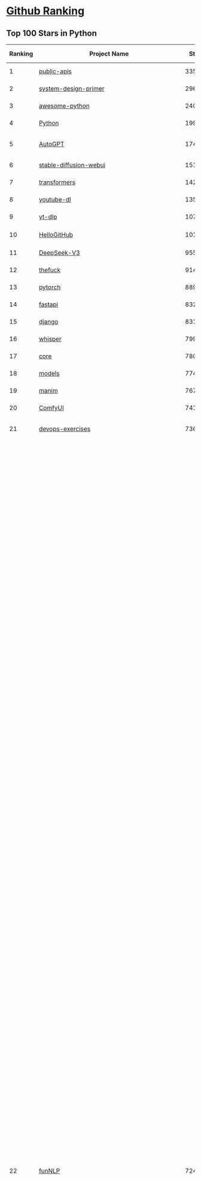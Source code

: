 [Github Ranking](../README.md)
==========

## Top 100 Stars in Python

| Ranking | Project Name | Stars | Forks | Language | Open Issues | Description | Last Commit |
| ------- | ------------ | ----- | ----- | -------- | ----------- | ----------- | ----------- |
| 1 | [public-apis](https://github.com/public-apis/public-apis) | 335559 | 35508 | Python | 2 | A collective list of free APIs | 2024-10-31T19:50:02Z |
| 2 | [system-design-primer](https://github.com/donnemartin/system-design-primer) | 296261 | 49253 | Python | 235 | Learn how to design large-scale systems. Prep for the system design interview.  Includes Anki flashcards. | 2024-12-02T01:10:39Z |
| 3 | [awesome-python](https://github.com/vinta/awesome-python) | 240342 | 25542 | Python | 0 | An opinionated list of awesome Python frameworks, libraries, software and resources. | 2024-08-11T17:10:18Z |
| 4 | [Python](https://github.com/TheAlgorithms/Python) | 199389 | 46569 | Python | 65 | All Algorithms implemented in Python | 2025-04-09T06:24:37Z |
| 5 | [AutoGPT](https://github.com/Significant-Gravitas/AutoGPT) | 174404 | 45559 | Python | 161 | AutoGPT is the vision of accessible AI for everyone, to use and to build on. Our mission is to provide the tools, so that you can focus on what matters. | 2025-04-13T23:23:31Z |
| 6 | [stable-diffusion-webui](https://github.com/AUTOMATIC1111/stable-diffusion-webui) | 151133 | 28130 | Python | 2325 | Stable Diffusion web UI | 2025-03-04T16:11:29Z |
| 7 | [transformers](https://github.com/huggingface/transformers) | 142899 | 28623 | Python | 1051 | 🤗 Transformers: State-of-the-art Machine Learning for Pytorch, TensorFlow, and JAX. | 2025-04-12T10:34:30Z |
| 8 | [youtube-dl](https://github.com/ytdl-org/youtube-dl) | 135098 | 10283 | Python | 3671 | Command-line program to download videos from YouTube.com and other video sites | 2025-04-08T00:59:00Z |
| 9 | [yt-dlp](https://github.com/yt-dlp/yt-dlp) | 107563 | 8450 | Python | 1562 | A feature-rich command-line audio/video downloader | 2025-04-06T23:26:45Z |
| 10 | [HelloGitHub](https://github.com/521xueweihan/HelloGitHub) | 101298 | 9893 | Python | 213 | :octocat: 分享 GitHub 上有趣、入门级的开源项目。Share interesting, entry-level open source projects on GitHub. | 2025-03-28T01:35:41Z |
| 11 | [DeepSeek-V3](https://github.com/deepseek-ai/DeepSeek-V3) | 95525 | 15500 | Python | 87 | None | 2025-04-09T01:50:40Z |
| 12 | [thefuck](https://github.com/nvbn/thefuck) | 91428 | 3672 | Python | 278 | Magnificent app which corrects your previous console command. | 2024-07-19T14:56:13Z |
| 13 | [pytorch](https://github.com/pytorch/pytorch) | 88934 | 23833 | Python | 14817 | Tensors and Dynamic neural networks in Python with strong GPU acceleration | 2025-04-14T03:42:43Z |
| 14 | [fastapi](https://github.com/fastapi/fastapi) | 83233 | 7214 | Python | 51 | FastAPI framework, high performance, easy to learn, fast to code, ready for production | 2025-04-11T16:03:09Z |
| 15 | [django](https://github.com/django/django) | 83144 | 32476 | Python | 0 | The Web framework for perfectionists with deadlines. | 2025-04-12T17:42:00Z |
| 16 | [whisper](https://github.com/openai/whisper) | 79903 | 9603 | Python | 0 | Robust Speech Recognition via Large-Scale Weak Supervision | 2025-01-04T20:56:17Z |
| 17 | [core](https://github.com/home-assistant/core) | 78061 | 33254 | Python | 2749 | :house_with_garden: Open source home automation that puts local control and privacy first. | 2025-04-14T02:07:35Z |
| 18 | [models](https://github.com/tensorflow/models) | 77482 | 45632 | Python | 1070 | Models and examples built with TensorFlow | 2025-04-12T04:44:18Z |
| 19 | [manim](https://github.com/3b1b/manim) | 76749 | 6652 | Python | 440 | Animation engine for explanatory math videos | 2025-03-20T19:00:35Z |
| 20 | [ComfyUI](https://github.com/comfyanonymous/ComfyUI) | 74147 | 8051 | Python | 2132 | The most powerful and modular diffusion model GUI, api and backend with a graph/nodes interface. | 2025-04-13T19:23:12Z |
| 21 | [devops-exercises](https://github.com/bregman-arie/devops-exercises) | 73608 | 16377 | Python | 33 | Linux, Jenkins, AWS, SRE, Prometheus, Docker, Python, Ansible, Git, Kubernetes, Terraform, OpenStack, SQL, NoSQL, Azure, GCP, DNS, Elastic, Network, Virtualization. DevOps Interview Questions | 2025-03-26T22:35:48Z |
| 22 | [funNLP](https://github.com/fighting41love/funNLP) | 72401 | 14788 | Python | 33 | 中英文敏感词、语言检测、中外手机/电话归属地/运营商查询、名字推断性别、手机号抽取、身份证抽取、邮箱抽取、中日文人名库、中文缩写库、拆字词典、词汇情感值、停用词、反动词表、暴恐词表、繁简体转换、英文模拟中文发音、汪峰歌词生成器、职业名称词库、同义词库、反义词库、否定词库、汽车品牌词库、汽车零件词库、连续英文切割、各种中文词向量、公司名字大全、古诗词库、IT词库、财经词库、成语词库、地名词库、历史名人词库、诗词词库、医学词库、饮食词库、法律词库、汽车词库、动物词库、中文聊天语料、中文谣言数据、百度中文问答数据集、句子相似度匹配算法集合、bert资源、文本生成&摘要相关工具、cocoNLP信息抽取工具、国内电话号码正则匹配、清华大学XLORE:中英文跨语言百科知识图谱、清华大学人工智能技术系列报告、自然语言生成、NLU太难了系列、自动对联数据及机器人、用户名黑名单列表、罪名法务名词及分类模型、微信公众号语料、cs224n深度学习自然语言处理课程、中文手写汉字识别、中文自然语言处理 语料/数据集、变量命名神器、分词语料库+代码、任务型对话英文数据集、ASR 语音数据集 + 基于深度学习的中文语音识别系统、笑声检测器、Microsoft多语言数字/单位/如日期时间识别包、中华新华字典数据库及api(包括常用歇后语、成语、词语和汉字)、文档图谱自动生成、SpaCy 中文模型、Common Voice语音识别数据集新版、神经网络关系抽取、基于bert的命名实体识别、关键词(Keyphrase)抽取包pke、基于医疗领域知识图谱的问答系统、基于依存句法与语义角色标注的事件三元组抽取、依存句法分析4万句高质量标注数据、cnocr：用来做中文OCR的Python3包、中文人物关系知识图谱项目、中文nlp竞赛项目及代码汇总、中文字符数据、speech-aligner: 从“人声语音”及其“语言文本”产生音素级别时间对齐标注的工具、AmpliGraph: 知识图谱表示学习(Python)库：知识图谱概念链接预测、Scattertext 文本可视化(python)、语言/知识表示工具：BERT & ERNIE、中文对比英文自然语言处理NLP的区别综述、Synonyms中文近义词工具包、HarvestText领域自适应文本挖掘工具（新词发现-情感分析-实体链接等）、word2word：(Python)方便易用的多语言词-词对集：62种语言/3,564个多语言对、语音识别语料生成工具：从具有音频/字幕的在线视频创建自动语音识别(ASR)语料库、构建医疗实体识别的模型（包含词典和语料标注）、单文档非监督的关键词抽取、Kashgari中使用gpt-2语言模型、开源的金融投资数据提取工具、文本自动摘要库TextTeaser: 仅支持英文、人民日报语料处理工具集、一些关于自然语言的基本模型、基于14W歌曲知识库的问答尝试--功能包括歌词接龙and已知歌词找歌曲以及歌曲歌手歌词三角关系的问答、基于Siamese bilstm模型的相似句子判定模型并提供训练数据集和测试数据集、用Transformer编解码模型实现的根据Hacker News文章标题自动生成评论、用BERT进行序列标记和文本分类的模板代码、LitBank：NLP数据集——支持自然语言处理和计算人文学科任务的100部带标记英文小说语料、百度开源的基准信息抽取系统、虚假新闻数据集、Facebook: LAMA语言模型分析，提供Transformer-XL/BERT/ELMo/GPT预训练语言模型的统一访问接口、CommonsenseQA：面向常识的英文QA挑战、中文知识图谱资料、数据及工具、各大公司内部里大牛分享的技术文档 PDF 或者 PPT、自然语言生成SQL语句（英文）、中文NLP数据增强（EDA）工具、英文NLP数据增强工具 、基于医药知识图谱的智能问答系统、京东商品知识图谱、基于mongodb存储的军事领域知识图谱问答项目、基于远监督的中文关系抽取、语音情感分析、中文ULMFiT-情感分析-文本分类-语料及模型、一个拍照做题程序、世界各国大规模人名库、一个利用有趣中文语料库 qingyun 训练出来的中文聊天机器人、中文聊天机器人seqGAN、省市区镇行政区划数据带拼音标注、教育行业新闻语料库包含自动文摘功能、开放了对话机器人-知识图谱-语义理解-自然语言处理工具及数据、中文知识图谱：基于百度百科中文页面-抽取三元组信息-构建中文知识图谱、masr: 中文语音识别-提供预训练模型-高识别率、Python音频数据增广库、中文全词覆盖BERT及两份阅读理解数据、ConvLab：开源多域端到端对话系统平台、中文自然语言处理数据集、基于最新版本rasa搭建的对话系统、基于TensorFlow和BERT的管道式实体及关系抽取、一个小型的证券知识图谱/知识库、复盘所有NLP比赛的TOP方案、OpenCLaP：多领域开源中文预训练语言模型仓库、UER：基于不同语料+编码器+目标任务的中文预训练模型仓库、中文自然语言处理向量合集、基于金融-司法领域(兼有闲聊性质)的聊天机器人、g2pC：基于上下文的汉语读音自动标记模块、Zincbase 知识图谱构建工具包、诗歌质量评价/细粒度情感诗歌语料库、快速转化「中文数字」和「阿拉伯数字」、百度知道问答语料库、基于知识图谱的问答系统、jieba_fast 加速版的jieba、正则表达式教程、中文阅读理解数据集、基于BERT等最新语言模型的抽取式摘要提取、Python利用深度学习进行文本摘要的综合指南、知识图谱深度学习相关资料整理、维基大规模平行文本语料、StanfordNLP 0.2.0：纯Python版自然语言处理包、NeuralNLP-NeuralClassifier：腾讯开源深度学习文本分类工具、端到端的封闭域对话系统、中文命名实体识别：NeuroNER vs. BertNER、新闻事件线索抽取、2019年百度的三元组抽取比赛：“科学空间队”源码、基于依存句法的开放域文本知识三元组抽取和知识库构建、中文的GPT2训练代码、ML-NLP - 机器学习(Machine Learning)NLP面试中常考到的知识点和代码实现、nlp4han:中文自然语言处理工具集(断句/分词/词性标注/组块/句法分析/语义分析/NER/N元语法/HMM/代词消解/情感分析/拼写检查、XLM：Facebook的跨语言预训练语言模型、用基于BERT的微调和特征提取方法来进行知识图谱百度百科人物词条属性抽取、中文自然语言处理相关的开放任务-数据集-当前最佳结果、CoupletAI - 基于CNN+Bi-LSTM+Attention 的自动对对联系统、抽象知识图谱、MiningZhiDaoQACorpus - 580万百度知道问答数据挖掘项目、brat rapid annotation tool: 序列标注工具、大规模中文知识图谱数据：1.4亿实体、数据增强在机器翻译及其他nlp任务中的应用及效果、allennlp阅读理解:支持多种数据和模型、PDF表格数据提取工具 、 Graphbrain：AI开源软件库和科研工具，目的是促进自动意义提取和文本理解以及知识的探索和推断、简历自动筛选系统、基于命名实体识别的简历自动摘要、中文语言理解测评基准，包括代表性的数据集&基准模型&语料库&排行榜、树洞 OCR 文字识别 、从包含表格的扫描图片中识别表格和文字、语声迁移、Python口语自然语言处理工具集(英文)、 similarity：相似度计算工具包，java编写、海量中文预训练ALBERT模型 、Transformers 2.0 、基于大规模音频数据集Audioset的音频增强 、Poplar：网页版自然语言标注工具、图片文字去除，可用于漫画翻译 、186种语言的数字叫法库、Amazon发布基于知识的人-人开放领域对话数据集 、中文文本纠错模块代码、繁简体转换 、 Python实现的多种文本可读性评价指标、类似于人名/地名/组织机构名的命名体识别数据集 、东南大学《知识图谱》研究生课程(资料)、. 英文拼写检查库 、 wwsearch是企业微信后台自研的全文检索引擎、CHAMELEON：深度学习新闻推荐系统元架构 、 8篇论文梳理BERT相关模型进展与反思、DocSearch：免费文档搜索引擎、 LIDA：轻量交互式对话标注工具 、aili - the fastest in-memory index in the East 东半球最快并发索引 、知识图谱车音工作项目、自然语言生成资源大全 、中日韩分词库mecab的Python接口库、中文文本摘要/关键词提取、汉字字符特征提取器 (featurizer)，提取汉字的特征（发音特征、字形特征）用做深度学习的特征、中文生成任务基准测评 、中文缩写数据集、中文任务基准测评 - 代表性的数据集-基准(预训练)模型-语料库-baseline-工具包-排行榜、PySS3：面向可解释AI的SS3文本分类器机器可视化工具 、中文NLP数据集列表、COPE - 格律诗编辑程序、doccano：基于网页的开源协同多语言文本标注工具 、PreNLP：自然语言预处理库、简单的简历解析器，用来从简历中提取关键信息、用于中文闲聊的GPT2模型：GPT2-chitchat、基于检索聊天机器人多轮响应选择相关资源列表(Leaderboards、Datasets、Papers)、(Colab)抽象文本摘要实现集锦(教程 、词语拼音数据、高效模糊搜索工具、NLP数据增广资源集、微软对话机器人框架 、 GitHub Typo Corpus：大规模GitHub多语言拼写错误/语法错误数据集、TextCluster：短文本聚类预处理模块 Short text cluster、面向语音识别的中文文本规范化、BLINK：最先进的实体链接库、BertPunc：基于BERT的最先进标点修复模型、Tokenizer：快速、可定制的文本词条化库、中文语言理解测评基准，包括代表性的数据集、基准(预训练)模型、语料库、排行榜、spaCy 医学文本挖掘与信息提取 、 NLP任务示例项目代码集、 python拼写检查库、chatbot-list - 行业内关于智能客服、聊天机器人的应用和架构、算法分享和介绍、语音质量评价指标(MOSNet, BSSEval, STOI, PESQ, SRMR)、 用138GB语料训练的法文RoBERTa预训练语言模型 、BERT-NER-Pytorch：三种不同模式的BERT中文NER实验、无道词典 - 有道词典的命令行版本，支持英汉互查和在线查询、2019年NLP亮点回顾、 Chinese medical dialogue data 中文医疗对话数据集 、最好的汉字数字(中文数字)-阿拉伯数字转换工具、 基于百科知识库的中文词语多词义/义项获取与特定句子词语语义消歧、awesome-nlp-sentiment-analysis - 情感分析、情绪原因识别、评价对象和评价词抽取、LineFlow：面向所有深度学习框架的NLP数据高效加载器、中文医学NLP公开资源整理 、MedQuAD：(英文)医学问答数据集、将自然语言数字串解析转换为整数和浮点数、Transfer Learning in Natural Language Processing (NLP) 、面向语音识别的中文/英文发音辞典、Tokenizers：注重性能与多功能性的最先进分词器、CLUENER 细粒度命名实体识别 Fine Grained Named Entity Recognition、 基于BERT的中文命名实体识别、中文谣言数据库、NLP数据集/基准任务大列表、nlp相关的一些论文及代码, 包括主题模型、词向量(Word Embedding)、命名实体识别(NER)、文本分类(Text Classificatin)、文本生成(Text Generation)、文本相似性(Text Similarity)计算等，涉及到各种与nlp相关的算法，基于keras和tensorflow 、Python文本挖掘/NLP实战示例、 Blackstone：面向非结构化法律文本的spaCy pipeline和NLP模型通过同义词替换实现文本“变脸” 、中文 预训练 ELECTREA 模型: 基于对抗学习 pretrain Chinese Model 、albert-chinese-ner - 用预训练语言模型ALBERT做中文NER 、基于GPT2的特定主题文本生成/文本增广、开源预训练语言模型合集、多语言句向量包、编码、标记和实现：一种可控高效的文本生成方法、 英文脏话大列表 、attnvis：GPT2、BERT等transformer语言模型注意力交互可视化、CoVoST：Facebook发布的多语种语音-文本翻译语料库，包括11种语言(法语、德语、荷兰语、俄语、西班牙语、意大利语、土耳其语、波斯语、瑞典语、蒙古语和中文)的语音、文字转录及英文译文、Jiagu自然语言处理工具 - 以BiLSTM等模型为基础，提供知识图谱关系抽取 中文分词 词性标注 命名实体识别 情感分析 新词发现 关键词 文本摘要 文本聚类等功能、用unet实现对文档表格的自动检测，表格重建、NLP事件提取文献资源列表 、 金融领域自然语言处理研究资源大列表、CLUEDatasetSearch - 中英文NLP数据集：搜索所有中文NLP数据集，附常用英文NLP数据集 、medical_NER - 中文医学知识图谱命名实体识别 、(哈佛)讲因果推理的免费书、知识图谱相关学习资料/数据集/工具资源大列表、Forte：灵活强大的自然语言处理pipeline工具集 、Python字符串相似性算法库、PyLaia：面向手写文档分析的深度学习工具包、TextFooler：针对文本分类/推理的对抗文本生成模块、Haystack：灵活、强大的可扩展问答(QA)框架、中文关键短语抽取工具 | 2024-05-10T07:38:24Z |
| 23 | [screenshot-to-code](https://github.com/abi/screenshot-to-code) | 69524 | 8565 | Python | 100 | Drop in a screenshot and convert it to clean code (HTML/Tailwind/React/Vue) | 2025-04-05T23:12:52Z |
| 24 | [flask](https://github.com/pallets/flask) | 69297 | 16362 | Python | 2 | The Python micro framework for building web applications. | 2025-03-30T20:17:35Z |
| 25 | [d2l-zh](https://github.com/d2l-ai/d2l-zh) | 68393 | 11537 | Python | 0 | 《动手学深度学习》：面向中文读者、能运行、可讨论。中英文版被70多个国家的500多所大学用于教学。 | 2024-07-30T09:32:19Z |
| 26 | [gpt_academic](https://github.com/binary-husky/gpt_academic) | 68172 | 8335 | Python | 250 | 为GPT/GLM等LLM大语言模型提供实用化交互接口，特别优化论文阅读/润色/写作体验，模块化设计，支持自定义快捷按钮&函数插件，支持Python和C++等项目剖析&自译解功能，PDF/LaTex论文翻译&总结功能，支持并行问询多种LLM模型，支持chatglm3等本地模型。接入通义千问, deepseekcoder, 讯飞星火, 文心一言, llama2, rwkv, claude2, moss等。 | 2025-03-24T16:13:18Z |
| 27 | [awesome-machine-learning](https://github.com/josephmisiti/awesome-machine-learning) | 67565 | 14848 | Python | 0 | A curated list of awesome Machine Learning frameworks, libraries and software. | 2025-04-12T20:31:11Z |
| 28 | [cpython](https://github.com/python/cpython) | 66291 | 31546 | Python | 7197 | The Python programming language | 2025-04-14T00:49:03Z |
| 29 | [ansible](https://github.com/ansible/ansible) | 64719 | 24016 | Python | 553 | Ansible is a radically simple IT automation platform that makes your applications and systems easier to deploy and maintain. Automate everything from code deployment to network configuration to cloud management, in a language that approaches plain English, using SSH, with no agents to install on remote systems. https://docs.ansible.com. | 2025-04-11T22:55:08Z |
| 30 | [PayloadsAllTheThings](https://github.com/swisskyrepo/PayloadsAllTheThings) | 64617 | 15232 | Python | 0 | A list of useful payloads and bypass for Web Application Security and Pentest/CTF | 2025-04-09T09:16:20Z |
| 31 | [gpt4free](https://github.com/xtekky/gpt4free) | 64029 | 13600 | Python | 31 | The official gpt4free repository \| various collection of powerful language models \| o3 and deepseek r1, gpt-4.5 | 2025-04-06T15:57:17Z |
| 32 | [sherlock](https://github.com/sherlock-project/sherlock) | 63615 | 7358 | Python | 90 | Hunt down social media accounts by username across social networks | 2025-03-21T00:53:12Z |
| 33 | [keras](https://github.com/keras-team/keras) | 62864 | 19573 | Python | 254 | Deep Learning for humans | 2025-04-11T19:20:51Z |
| 34 | [scikit-learn](https://github.com/scikit-learn/scikit-learn) | 61725 | 25761 | Python | 1581 | scikit-learn: machine learning in Python | 2025-04-13T15:23:13Z |
| 35 | [new-pac](https://github.com/Alvin9999/new-pac) | 60400 | 9888 | Python | 425 | 翻墙-科学上网、自由上网、免费科学上网、免费翻墙、fanqiang、油管youtube/视频下载、软件、VPN、一键翻墙浏览器，vps一键搭建翻墙服务器脚本/教程，免费shadowsocks/ss/ssr/v2ray/goflyway账号/节点，翻墙梯子，电脑、手机、iOS、安卓、windows、Mac、Linux、路由器翻墙、科学上网、youtube视频下载、youtube油管镜像/免翻墙网站、美区apple id共享账号、翻墙-科学上网-梯子 | 2025-04-14T03:57:07Z |
| 36 | [annotated_deep_learning_paper_implementations](https://github.com/labmlai/annotated_deep_learning_paper_implementations) | 59938 | 6062 | Python | 30 | 🧑‍🏫 60+ Implementations/tutorials of deep learning papers with side-by-side notes 📝; including transformers (original, xl, switch, feedback, vit, ...), optimizers (adam, adabelief, sophia, ...), gans(cyclegan, stylegan2, ...), 🎮 reinforcement learning (ppo, dqn), capsnet, distillation, ... 🧠 | 2024-08-24T09:18:59Z |
| 37 | [open-interpreter](https://github.com/OpenInterpreter/open-interpreter) | 59092 | 5035 | Python | 214 | A natural language interface for computers | 2025-03-30T20:30:55Z |
| 38 | [localstack](https://github.com/localstack/localstack) | 58590 | 4139 | Python | 261 | 💻 A fully functional local AWS cloud stack. Develop and test your cloud & Serverless apps offline | 2025-04-13T23:57:35Z |
| 39 | [llama](https://github.com/meta-llama/llama) | 58086 | 9737 | Python | 428 | Inference code for Llama models | 2025-01-26T21:42:26Z |
| 40 | [private-gpt](https://github.com/zylon-ai/private-gpt) | 55620 | 7454 | Python | 244 | Interact with your documents using the power of GPT, 100% privately, no data leaks | 2024-11-13T19:30:32Z |
| 41 | [browser-use](https://github.com/browser-use/browser-use) | 55602 | 5957 | Python | 374 | Make websites accessible for AI agents | 2025-04-13T16:00:39Z |
| 42 | [you-get](https://github.com/soimort/you-get) | 55461 | 9747 | Python | 0 | :arrow_double_down: Dumb downloader that scrapes the web | 2025-01-04T02:13:08Z |
| 43 | [langflow](https://github.com/langflow-ai/langflow) | 54916 | 6016 | Python | 420 | Langflow is a powerful tool for building and deploying AI-powered agents and workflows. | 2025-04-13T19:32:47Z |
| 44 | [scrapy](https://github.com/scrapy/scrapy) | 54874 | 10744 | Python | 439 | Scrapy, a fast high-level web crawling & scraping framework for Python. | 2025-04-09T10:17:47Z |
| 45 | [face_recognition](https://github.com/ageitgey/face_recognition) | 54571 | 13589 | Python | 766 | The world's simplest facial recognition api for Python and the command line | 2024-08-21T06:22:36Z |
| 46 | [MetaGPT](https://github.com/geekan/MetaGPT) | 54506 | 6474 | Python | 50 | 🌟 The Multi-Agent Framework: First AI Software Company, Towards Natural Language Programming | 2025-03-31T07:17:13Z |
| 47 | [Real-Time-Voice-Cloning](https://github.com/CorentinJ/Real-Time-Voice-Cloning) | 53967 | 8943 | Python | 200 | Clone a voice in 5 seconds to generate arbitrary speech in real-time | 2024-08-14T19:54:03Z |
| 48 | [gpt-engineer](https://github.com/AntonOsika/gpt-engineer) | 53849 | 7060 | Python | 23 | CLI platform to experiment with codegen. Precursor to: https://lovable.dev | 2024-11-17T22:47:32Z |
| 49 | [faceswap](https://github.com/deepfakes/faceswap) | 53663 | 13365 | Python | 30 | Deepfakes Software For All | 2025-02-26T17:55:37Z |
| 50 | [yolov5](https://github.com/ultralytics/yolov5) | 53385 | 16814 | Python | 219 | YOLOv5 🚀 in PyTorch > ONNX > CoreML > TFLite | 2025-04-08T11:19:22Z |
| 51 | [openpilot](https://github.com/commaai/openpilot) | 53103 | 9616 | Python | 131 | openpilot is an operating system for robotics. Currently, it upgrades the driver assistance system on 300+ supported cars. | 2025-04-14T03:22:14Z |
| 52 | [OpenHands](https://github.com/All-Hands-AI/OpenHands) | 52805 | 5865 | Python | 204 | 🙌 OpenHands: Code Less, Make More | 2025-04-13T18:52:40Z |
| 53 | [requests](https://github.com/psf/requests) | 52723 | 9428 | Python | 192 | A simple, yet elegant, HTTP library. | 2025-03-31T17:24:38Z |
| 54 | [hackingtool](https://github.com/Z4nzu/hackingtool) | 52158 | 5619 | Python | 48 | ALL IN ONE Hacking Tool For Hackers | 2025-03-03T15:17:19Z |
| 55 | [rich](https://github.com/Textualize/rich) | 51673 | 1818 | Python | 201 | Rich is a Python library for rich text and beautiful formatting in the terminal. | 2025-03-30T14:35:14Z |
| 56 | [grok-1](https://github.com/xai-org/grok-1) | 50243 | 8352 | Python | 82 | Grok open release | 2024-08-30T04:17:25Z |
| 57 | [Deep-Live-Cam](https://github.com/hacksider/Deep-Live-Cam) | 50124 | 7422 | Python | 15 | real time face swap and one-click video deepfake with only a single image | 2025-04-12T19:37:00Z |
| 58 | [markitdown](https://github.com/microsoft/markitdown) | 48636 | 2322 | Python | 167 | Python tool for converting files and office documents to Markdown. | 2025-04-13T16:31:40Z |
| 59 | [PaddleOCR](https://github.com/PaddlePaddle/PaddleOCR) | 48265 | 8136 | Python | 46 | Awesome multilingual OCR toolkits based on PaddlePaddle (practical ultra lightweight OCR system, support 80+ languages recognition, provide data annotation and synthesis tools, support training and deployment among server, mobile, embedded and IoT devices) | 2025-04-13T02:37:23Z |
| 60 | [professional-programming](https://github.com/charlax/professional-programming) | 47507 | 3778 | Python | 0 | A collection of learning resources for curious software engineers | 2025-04-07T02:06:40Z |
| 61 | [big-list-of-naughty-strings](https://github.com/minimaxir/big-list-of-naughty-strings) | 47082 | 2156 | Python | 69 | The Big List of Naughty Strings is a list of strings which have a high probability of causing issues when used as user-input data. | 2024-04-18T03:26:59Z |
| 62 | [LLaMA-Factory](https://github.com/hiyouga/LLaMA-Factory) | 46720 | 5707 | Python | 414 | Unified Efficient Fine-Tuning of 100+ LLMs & VLMs (ACL 2024) | 2025-04-13T10:11:37Z |
| 63 | [30-Days-Of-Python](https://github.com/Asabeneh/30-Days-Of-Python) | 45775 | 8740 | Python | 50 | 30 days of Python programming challenge is a step-by-step guide to learn the Python programming language in 30 days. This challenge may take more than100 days, follow your own pace.  These videos may help too: https://www.youtube.com/channel/UC7PNRuno1rzYPb1xLa4yktw | 2025-03-19T15:23:18Z |
| 64 | [pandas](https://github.com/pandas-dev/pandas) | 45106 | 18420 | Python | 3633 | Flexible and powerful data analysis / manipulation library for Python, providing labeled data structures similar to R data.frame objects, statistical functions, and much more | 2025-04-13T17:58:40Z |
| 65 | [vllm](https://github.com/vllm-project/vllm) | 44660 | 6818 | Python | 1660 | A high-throughput and memory-efficient inference and serving engine for LLMs | 2025-04-14T02:13:38Z |
| 66 | [Fooocus](https://github.com/lllyasviel/Fooocus) | 44287 | 6811 | Python | 206 | Focus on prompting and generating | 2025-01-24T10:55:35Z |
| 67 | [GPT-SoVITS](https://github.com/RVC-Boss/GPT-SoVITS) | 44046 | 4912 | Python | 751 | 1 min voice data can also be used to train a good TTS model! (few shot voice cloning) | 2025-04-07T08:42:47Z |
| 68 | [text-generation-webui](https://github.com/oobabooga/text-generation-webui) | 43170 | 5564 | Python | 2503 | A Gradio web UI for Large Language Models with support for multiple inference backends. | 2025-04-12T04:13:02Z |
| 69 | [autogen](https://github.com/microsoft/autogen) | 43122 | 6483 | Python | 489 | A programming framework for agentic AI 🤖 PyPi: autogen-agentchat Discord: https://aka.ms/autogen-discord Office Hour: https://aka.ms/autogen-officehour | 2025-04-13T21:59:44Z |
| 70 | [OpenManus](https://github.com/mannaandpoem/OpenManus) | 43088 | 7380 | Python | 456 | No fortress, purely open ground.  OpenManus is Coming. | 2025-04-10T06:22:04Z |
| 71 | [odoo](https://github.com/odoo/odoo) | 42246 | 27292 | Python | 3108 | Odoo. Open Source Apps To Grow Your Business. | 2025-04-14T03:28:47Z |
| 72 | [python-patterns](https://github.com/faif/python-patterns) | 41232 | 6975 | Python | 10 | A collection of design patterns/idioms in Python | 2024-09-05T20:53:59Z |
| 73 | [ChatGLM-6B](https://github.com/THUDM/ChatGLM-6B) | 41032 | 5227 | Python | 556 | ChatGLM-6B: An Open Bilingual Dialogue Language Model \| 开源双语对话语言模型 | 2024-06-27T04:05:25Z |
| 74 | [llama_index](https://github.com/run-llama/llama_index) | 40913 | 5828 | Python | 550 | LlamaIndex is the leading framework for building LLM-powered agents over your data. | 2025-04-14T03:32:51Z |
| 75 | [ColossalAI](https://github.com/hpcaitech/ColossalAI) | 40771 | 4491 | Python | 422 | Making large AI models cheaper, faster and more accessible | 2025-04-10T02:52:18Z |
| 76 | [stablediffusion](https://github.com/Stability-AI/stablediffusion) | 40749 | 5205 | Python | 247 | High-Resolution Image Synthesis with Latent Diffusion Models | 2024-10-10T21:28:57Z |
| 77 | [nanoGPT](https://github.com/karpathy/nanoGPT) | 40654 | 6719 | Python | 222 | The simplest, fastest repository for training/finetuning medium-sized GPTs. | 2024-12-09T23:53:04Z |
| 78 | [diagrams](https://github.com/mingrammer/diagrams) | 40595 | 2602 | Python | 308 | :art: Diagram as Code for prototyping cloud system architectures | 2025-04-09T08:24:37Z |
| 79 | [ailearning](https://github.com/apachecn/ailearning) | 40560 | 11543 | Python | 2 | AiLearning：数据分析+机器学习实战+线性代数+PyTorch+NLTK+TF2 | 2024-11-12T16:21:55Z |
| 80 | [sentry](https://github.com/getsentry/sentry) | 40556 | 4310 | Python | 2189 | Developer-first error tracking and performance monitoring | 2025-04-14T01:25:27Z |
| 81 | [OpenBB](https://github.com/OpenBB-finance/OpenBB) | 40419 | 3602 | Python | 37 | Investment Research for Everyone, Everywhere. | 2025-04-12T09:25:33Z |
| 82 | [black](https://github.com/psf/black) | 40070 | 2569 | Python | 332 | The uncompromising Python code formatter | 2025-04-09T04:42:17Z |
| 83 | [airflow](https://github.com/apache/airflow) | 39593 | 14882 | Python | 1101 | Apache Airflow - A platform to programmatically author, schedule, and monitor workflows | 2025-04-13T21:19:40Z |
| 84 | [crawl4ai](https://github.com/unclecode/crawl4ai) | 39403 | 3512 | Python | 92 | 🚀🤖 Crawl4AI: Open-source LLM Friendly Web Crawler & Scraper. Don't be shy, join here: https://discord.gg/jP8KfhDhyN | 2025-04-13T12:14:45Z |
| 85 | [ultralytics](https://github.com/ultralytics/ultralytics) | 39340 | 7632 | Python | 734 | Ultralytics YOLO11 🚀 | 2025-04-14T04:05:19Z |
| 86 | [TTS](https://github.com/coqui-ai/TTS) | 39296 | 4968 | Python | 16 | 🐸💬 - a deep learning toolkit for Text-to-Speech, battle-tested in research and production | 2024-08-16T12:07:14Z |
| 87 | [cheat.sh](https://github.com/chubin/cheat.sh) | 39241 | 1810 | Python | 120 | the only cheat sheet you need | 2025-02-01T13:32:00Z |
| 88 | [bert](https://github.com/google-research/bert) | 39009 | 9673 | Python | 791 | TensorFlow code and pre-trained models for BERT | 2024-07-23T23:39:41Z |
| 89 | [Deep-Learning-Papers-Reading-Roadmap](https://github.com/floodsung/Deep-Learning-Papers-Reading-Roadmap) | 38929 | 7349 | Python | 52 | Deep Learning papers reading roadmap for anyone who are eager to learn this amazing tech! | 2022-11-27T13:18:32Z |
| 90 | [streamlit](https://github.com/streamlit/streamlit) | 38787 | 3385 | Python | 1030 | Streamlit — A faster way to build and share data apps. | 2025-04-13T06:50:50Z |
| 91 | [mitmproxy](https://github.com/mitmproxy/mitmproxy) | 38684 | 4150 | Python | 329 | An interactive TLS-capable intercepting HTTP proxy for penetration testers and software developers. | 2025-04-11T09:37:01Z |
| 92 | [FastChat](https://github.com/lm-sys/FastChat) | 38373 | 4688 | Python | 817 | An open platform for training, serving, and evaluating large language models. Release repo for Vicuna and Chatbot Arena. | 2025-04-12T18:17:12Z |
| 93 | [freqtrade](https://github.com/freqtrade/freqtrade) | 38032 | 7526 | Python | 34 | Free, open source crypto trading bot | 2025-04-14T03:36:32Z |
| 94 | [DeepSpeed](https://github.com/deepspeedai/DeepSpeed) | 37892 | 4334 | Python | 1026 | DeepSpeed is a deep learning optimization library that makes distributed training and inference easy, efficient, and effective. | 2025-04-14T00:20:20Z |
| 95 | [quivr](https://github.com/QuivrHQ/quivr) | 37692 | 3637 | Python | 23 | Opiniated RAG for integrating GenAI in your apps 🧠   Focus on your product rather than the RAG. Easy integration in existing products with customisation!  Any LLM: GPT4, Groq, Llama. Any Vectorstore: PGVector, Faiss. Any Files. Anyway you want.  | 2025-04-10T19:24:55Z |
| 96 | [gradio](https://github.com/gradio-app/gradio) | 37437 | 2844 | Python | 472 | Build and share delightful machine learning apps, all in Python. 🌟 Star to support our work! | 2025-04-12T00:24:59Z |
| 97 | [Open-Assistant](https://github.com/LAION-AI/Open-Assistant) | 37290 | 3269 | Python | 227 | OpenAssistant is a chat-based assistant that understands tasks, can interact with third-party systems, and retrieve information dynamically to do so. | 2024-08-17T01:55:35Z |
| 98 | [python-cheatsheet](https://github.com/gto76/python-cheatsheet) | 37052 | 6600 | Python | 5 | Comprehensive Python Cheatsheet | 2025-03-31T22:15:13Z |
| 99 | [unsloth](https://github.com/unslothai/unsloth) | 37022 | 2882 | Python | 935 | Finetune Llama 4, DeepSeek-R1, Gemma 3 & Reasoning LLMs 2x faster with 70% less memory! 🦥 | 2025-04-10T06:39:21Z |
| 100 | [interview_internal_reference](https://github.com/0voice/interview_internal_reference) | 36881 | 9463 | Python | 29 | 2023年最新总结，阿里，腾讯，百度，美团，头条等技术面试题目，以及答案，专家出题人分析汇总。 | 2024-05-20T12:04:02Z |

